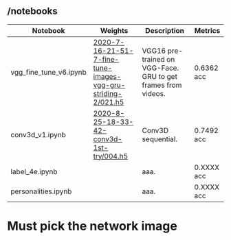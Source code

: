 ## /notebooks

| Notebook | Weights | Description | Metrics |
| --- | --- | --- | --- |
| vgg_fine_tune_v6.ipynb | [2020-7-16-21-51-7-fine-tune-images-vgg-gru-striding-2/021.h5](https://drive.google.com/file/d/1-jdoX6Bf56LobF4xJqIezkO7ByTT8fwY/view?usp=sharing) |  VGG16 pre-trained on VGG-Face. GRU to get frames from videos. | 0.6362 acc |
| conv3d_v1.ipynb | [2020-8-25-18-33-42-conv3d-1st-try/004.h5](https://drive.google.com/file/d/1-7rH_p8JPH-VYcjXPhu_Axcs60I3NUIb/view?usp=sharing) | Conv3D sequential. | 0.7492 acc |
| label_4e.ipynb | | aaa. | 0.XXXX acc |
| personalities.ipynb | | aaa. | 0.XXXX acc |

# Must pick the network image